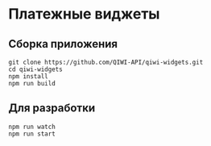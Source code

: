 # Платежные виджеты

## Сборка приложения 
~~~shell
git clone https://github.com/QIWI-API/qiwi-widgets.git
cd qiwi-widgets
npm install
npm run build
~~~

## Для разработки
~~~shell
npm run watch
npm run start
~~~

